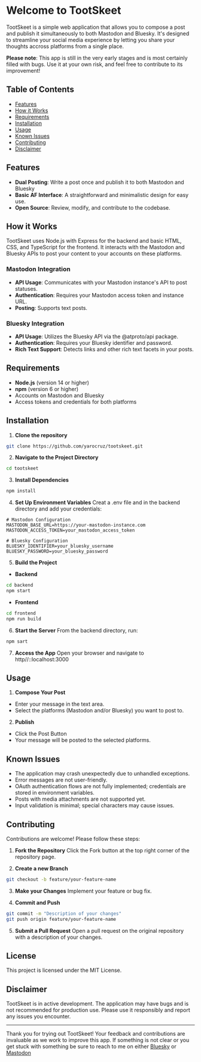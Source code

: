 # Welcome to TootSkeet

TootSkeet is a simple web application that allows you to compose a post and publish it simultaneously to both Mastodon and Bluesky. It's designed to streamline your social media experience by letting you share your thoughts accross platforms from a single place.

**Please note**: This app is still in the very early stages and is most certainly filled with bugs. Use it at your own risk, and feel free to contribute to its improvement!

## Table of Contents

- [Features](#Features)
- [How it Works](#How-it-Works)
- [Requirements](#Requirements)
- [Installation](#Installation)
- [Usage](#Usage)
- [Known Issues](#Known-Issues)
- [Contributing](#Lincense)
- [Disclaimer](#Disclaimer)

## Features

- **Dual Posting**: Write a post once and publish it to both Mastodon and Bluesky
- **Basic AF Interface**: A straightforward and minimalistic design for easy use.
- **Open Source**: Review, modify, and contribute to the codebase.

## How it Works

TootSkeet uses Node.js with Express for the backend and basic HTML, CSS, and TypeScript for the frontend. It interacts with the Mastodon and Bluesky APIs to post your content to your accounts on these platforms.

### Mastodon Integration

- **API Usage**: Communicates with your Mastodon instance's API to post statuses.
- **Authentication**: Requires your Mastodon access token and instance URL.
- **Posting**: Supports text posts.

### Bluesky Integration

- **API Usage**: Utilizes the Bluesky API via the @atproto/api package.
- **Authentication**: Requires your Bluesky identifier and password.
- **Rich Text Support**: Detects links and other rich text facets in your posts.

## Requirements

- **Node.js** (version 14 or higher)
- **npm** (version 6 or higher)
- Accounts on Mastodon and Bluesky
- Access tokens and credentials for both platforms

## Installation

1. **Clone the repository**

```bash
git clone https://github.com/yarocruz/tootskeet.git
```

2. **Navigate to the Project Directory**

```bash
cd tootskeet
```

3. **Install Dependencies**

```bash
npm install
```

4. **Set Up Environment Variables**
   Creat a .env file and in the backend directory and add your credentials:

```env
# Mastodon Configuration
MASTODON_BASE_URL=https://your-mastodon-instance.com
MASTODON_ACCESS_TOKEN=your_mastodon_access_token

# Bluesky Configuration
BLUESKY_IDENTIFIER=your_bluesky_username
BLUESKY_PASSWORD=your_bluesky_password
```

5. **Build the Project**

- **Backend**

```bash
cd backend
npm start
```

- **Frontend**

```bash
cd frontend
npm run build
```

6. **Start the Server**
   From the backend directory, run:

```bash
npm sart
```

7. **Access the App**
   Open your browser and navigate to http//::localhost:3000

## Usage

1. **Compose Your Post**

- Enter your message in the text area.
- Select the platforms (Mastodon and/or Bluesky) you want to post to.

2. **Publish**

- Click the Post Button
- Your message will be posted to the selected platforms.

## Known Issues

- The application may crash unexpectedly due to unhandled exceptions.
- Error messages are not user-friendly.
- OAuth authentication flows are not fully implemented; credentials are stored in environment variables.
- Posts with media attachments are not supported yet.
- Input validation is minimal; special characters may cause issues.

## Contributing

Contributions are welcome! Please follow these steps:

1. **Fork the Repository**
   Click the Fork button at the top right corner of the repository page.

2. **Create a new Branch**

```bash
git checkout -b feature/your-feature-name
```

3. **Make your Changes**
   Implement your feature or bug fix.

4. **Commit and Push**

```bash
git commit -m "Description of your changes"
git push origin feature/your-feature-name
```

5. **Submit a Pull Request**
   Open a pull request on the original repository with a description of your changes.

## License

This project is licensed under the MIT License.

## Disclaimer

TootSkeet is in active development. The application may have bugs and is not recommended for production use. Please use it responsibly and report any issues you encounter.

---

Thank you for trying out TootSkeet! Your feedback and contributions are invaluable as we work to improve this app. If something is not clear or you get stuck with something be sure to reach to me on either [Bluesky](https://bsky.app/profile/jaycruz.bsky.social) or [Mastodon](https://fosstodon.org/@jaycruz)
